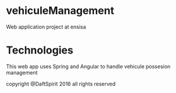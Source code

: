 # vehiculeManagement

Web application project at ensisa

# Technologies

This web app uses Spring and Angular to handle vehicule possesion management

<p> copyright @DaftSpirit 2016 all rights reserved </p>

